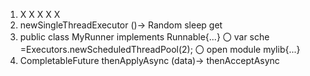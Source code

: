 1.  X   X   X   X   X
2.  newSingleThreadExecutor
    ()->
    Random
    sleep
    get
3.  public class MyRunner implements Runnable{...}
    〇
    var sche =Executors.newScheduledThreadPool(2);
    〇
    open module mylib{...}
4.  CompletableFuture
    thenApplyAsync
    (data)->
    thenAcceptAsync